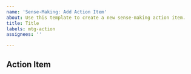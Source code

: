 ```yaml
---
name: 'Sense-Making: Add Action Item'
about: Use this template to create a new sense-making action item.
title: Title
labels: mtg-action
assignees: ''

---
```


## Action Item

<!--

These agenda items are actionable, and are recommended to have a set date for response / resolution.

Some general questions to ask yourself while creating the issue:

What is the problem you're seeing? 
How does it impact members of the Stacks community?
How do you think we can fix it?
How do you think the SIP groups or Stacks advocates clans can support this effort?

-->
